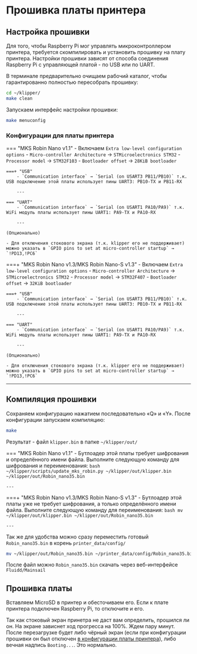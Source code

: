 # Прошивка платы принтера

## Настройка прошивки

Для того, чтобы Raspberry Pi мог управлять микроконтроллером принтера, требуется скомпилировать и установить прошивку на плату принтера. Настройки прошивки зависят от способа соединения Raspberry Pi с управляющей платой - по USB или по UART.

В терминале предварительно очищаем рабочий каталог, чтобы гарантированно полностью пересобрать прошивку:

``` bash
cd ~/klipper/
make clean
```

Запускаем интерфейс настройки прошивки:

``` bash
make menuconfig
```

### Конфигурации для платы принтера

=== "MKS Robin Nano v1.1"
    - Включаем `Extra low-level configuration options`
    - `Micro-controller Architecture` → `STMicroelectronics STM32`
    - `Processor model` → `STM32F103`
    - `Bootloader offset` → `28KiB bootloader`

    ===+ "USB"
        - `Communication interface` → `Serial (on USART3 PB11/PB10)` т.к. USB подключение этой платы использует пины UART3: PB10-TX и PB11-RX

        ---

    === "UART" 
        - `Communication interface` → `Serial (on USART1 PA10/PA9)` т.к. WiFi модуль платы использует пины UART1: PA9-TX и PA10-RX

        ---
    
    (Опционально)

    - Для отключения стокового экрана (т.к. klipper его не поддерживает) можно указать в `GPIO pins to set at micro-controller startup` → `!PD13,!PC6`

===+ "MKS Robin Nano v1.3/MKS Robin Nano-S v1.3"
    - Включаем `Extra low-level configuration options`
    - `Micro-controller Architecture` → `STMicroelectronics STM32`
    - `Processor model` → `STM32F407`
    - `Bootloader offset` → `32KiB bootloader`

    ===+ "USB"
        - `Communication interface` → `Serial (on USART3 PB11/PB10)` т.к. USB подключение этой платы использует пины UART3: PB10-TX и PB11-RX

        ---

    === "UART"
        - `Communication interface` → `Serial (on USART1 PA10/PA9)` т.к. WiFi модуль платы использует пины UART1: PA9-TX и PA10-RX
        
        ---

    (Опционально)

    - Для отключения стокового экрана (т.к. klipper его не поддерживает) можно указать в `GPIO pins to set at micro-controller startup` → `!PD13,!PC6`

---
## Компиляция прошивки

Сохраняем конфигурацию нажатием последовательно «Q» и «Y». После конфигурации запускаем компиляцию:

``` bash
make
```

Результат - файл `klipper.bin` в папке `~/klipper/out/`

=== "MKS Robin Nano v1.1"
    - Бутлоадер этой платы требует шифрования и определённого имени файла. Выполните следующую команду для шифрования и переименования:
    ```bash
    ~/klipper/scripts/update_mks_robin.py ~/klipper/out/klipper.bin ~/klipper/out/Robin_nano35.bin
    ```

    ---

===+ "MKS Robin Nano v1.3/MKS Robin Nano-S v1.3"
    - Бутлоадер этой платы уже не требует шифрования, а только определённого имени файла. Выполните следующую команду для переименования:
    ``` bash
    mv ~/klipper/out/klipper.bin ~/klipper/out/Robin_nano35.bin
    ```

    ---

Так же для удобства можно сразу переместить готовый `Robin_nano35.bin` в корень `printer_data/config/`

``` bash
mv ~/klipper/out/Robin_nano35.bin ~/printer_data/config/Robin_nano35.bin
```

После файл можно `Robin_nano35.bin` скачать через веб-интерфейсе `Fluidd/Mainsail`

## Прошивка платы

Вставляем MicroSD в принтер и обесточиваем его. Если к плате принтера подключен Raspberry Pi, то отключите и его.

Так как стоковый экран принетра не даст вам определить, прошился ли он. На экране зависнет ход прогресса на 100%. Ждем пару минут. После перезагрузке будет либо чёрный экран (если при конфигурации прошивки он был отключен [в конфигурации платы принтера](#конфигурации-для-платы-принтера)), либо вечная надпись `Booting...`. Это нормально.